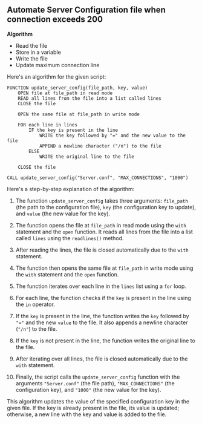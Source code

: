 ## Automate Server Configuration file when connection exceeds 200



**Algorithm**
- Read the file
- Store in a variable
- Write the file
- Update maximum connection line 



Here's an algorithm for the given script:

```
FUNCTION update_server_config(file_path, key, value)
    OPEN file at file_path in read mode
    READ all lines from the file into a list called lines
    CLOSE the file

    OPEN the same file at file_path in write mode

    FOR each line in lines
        IF the key is present in the line
            WRITE the key followed by "=" and the new value to the file
            APPEND a newline character ("/n") to the file
        ELSE
            WRITE the original line to the file

    CLOSE the file

CALL update_server_config("Server.conf", "MAX_CONNECTIONS", "1000")
```

Here's a step-by-step explanation of the algorithm:

1. The function `update_server_config` takes three arguments: `file_path` (the path to the configuration file), `key` (the configuration key to update), and `value` (the new value for the key).

2. The function opens the file at `file_path` in read mode using the `with` statement and the `open` function. It reads all lines from the file into a list called `lines` using the `readlines()` method.

3. After reading the lines, the file is closed automatically due to the `with` statement.

4. The function then opens the same file at `file_path` in write mode using the `with` statement and the `open` function.

5. The function iterates over each line in the `lines` list using a `for` loop.

6. For each line, the function checks if the `key` is present in the line using the `in` operator.

7. If the `key` is present in the line, the function writes the `key` followed by `"="` and the new `value` to the file. It also appends a newline character (`"/n"`) to the file.

8. If the `key` is not present in the line, the function writes the original line to the file.

9. After iterating over all lines, the file is closed automatically due to the `with` statement.

10. Finally, the script calls the `update_server_config` function with the arguments `"Server.conf"` (the file path), `"MAX_CONNECTIONS"` (the configuration key), and `"1000"` (the new value for the key).

This algorithm updates the value of the specified configuration key in the given file. If the key is already present in the file, its value is updated; otherwise, a new line with the key and value is added to the file.